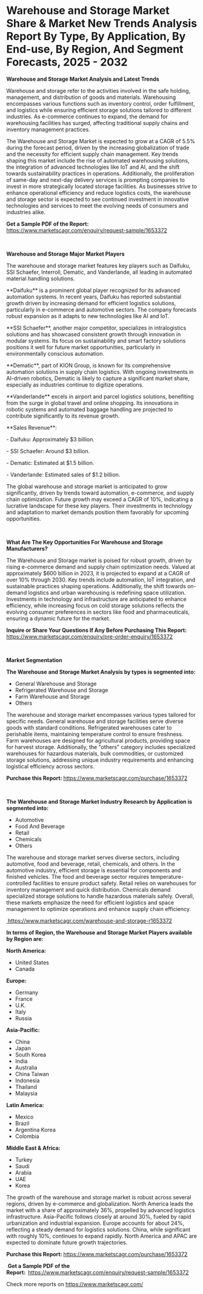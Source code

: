 <p><h1>Warehouse and Storage Market Share & Market New Trends Analysis Report By Type, By Application, By End-use, By Region, And Segment Forecasts, 2025 - 2032</h1></p><p><strong>Warehouse and Storage Market Analysis and Latest Trends</strong></p>
<p><p>Warehouse and storage refer to the activities involved in the safe holding, management, and distribution of goods and materials. Warehousing encompasses various functions such as inventory control, order fulfillment, and logistics while ensuring efficient storage solutions tailored to different industries. As e-commerce continues to expand, the demand for warehousing facilities has surged, affecting traditional supply chains and inventory management practices.</p><p>The Warehouse and Storage Market is expected to grow at a CAGR of 5.5% during the forecast period, driven by the increasing globalization of trade and the necessity for efficient supply chain management. Key trends shaping this market include the rise of automated warehousing solutions, the integration of advanced technologies like IoT and AI, and the shift towards sustainability practices in operations. Additionally, the proliferation of same-day and next-day delivery services is prompting companies to invest in more strategically located storage facilities. As businesses strive to enhance operational efficiency and reduce logistics costs, the warehouse and storage sector is expected to see continued investment in innovative technologies and services to meet the evolving needs of consumers and industries alike.</p></p>
<p><strong>Get a Sample PDF of the Report:&nbsp;</strong> <a href="https://www.marketscagr.com/enquiry/request-sample/1653372?utm_campaign=2138&utm_medium=2&utm_source=Github&utm_content=ia&utm_term=05032025&utm_id=warehouse-and-storage">https://www.marketscagr.com/enquiry/request-sample/1653372</a></p>
<p>&nbsp;</p>
<p><strong>Warehouse and Storage Major Market Players</strong></p>
<p><p>The warehouse and storage market features key players such as Daifuku, SSI Schaefer, Interroll, Dematic, and Vanderlande, all leading in automated material handling solutions. </p><p>**Daifuku** is a prominent global player recognized for its advanced automation systems. In recent years, Daifuku has reported substantial growth driven by increasing demand for efficient logistics solutions, particularly in e-commerce and automotive sectors. The company forecasts robust expansion as it adapts to new technologies like AI and IoT.</p><p>**SSI Schaefer**, another major competitor, specializes in intralogistics solutions and has showcased consistent growth through innovation in modular systems. Its focus on sustainability and smart factory solutions positions it well for future market opportunities, particularly in environmentally conscious automation.</p><p>**Dematic**, part of KION Group, is known for its comprehensive automation solutions in supply chain logistics. With ongoing investments in AI-driven robotics, Dematic is likely to capture a significant market share, especially as industries continue to digitize operations.</p><p>**Vanderlande** excels in airport and parcel logistics solutions, benefiting from the surge in global travel and online shopping. Its innovations in robotic systems and automated baggage handling are projected to contribute significantly to its revenue growth.</p><p>**Sales Revenue**:</p><p>- Daifuku: Approximately $3 billion.</p><p>- SSI Schaefer: Around $3 billion.</p><p>- Dematic: Estimated at $1.5 billion.</p><p>- Vanderlande: Estimated sales of $1.2 billion.</p><p>The global warehouse and storage market is anticipated to grow significantly, driven by trends toward automation, e-commerce, and supply chain optimization. Future growth may exceed a CAGR of 10%, indicating a lucrative landscape for these key players. Their investments in technology and adaptation to market demands position them favorably for upcoming opportunities.</p></p>
<p>&nbsp;</p>
<p><strong>What Are The Key Opportunities For Warehouse and Storage Manufacturers?</strong></p>
<p><p>The Warehouse and Storage market is poised for robust growth, driven by rising e-commerce demand and supply chain optimization needs. Valued at approximately $600 billion in 2023, it is projected to expand at a CAGR of over 10% through 2030. Key trends include automation, IoT integration, and sustainable practices shaping operations. Additionally, the shift towards on-demand logistics and urban warehousing is redefining space utilization. Investments in technology and infrastructure are anticipated to enhance efficiency, while increasing focus on cold storage solutions reflects the evolving consumer preferences in sectors like food and pharmaceuticals, ensuring a dynamic future for the market.</p></p>
<p><strong>Inquire or Share Your Questions If Any Before Purchasing This Report:</strong> <a href="https://www.marketscagr.com/enquiry/pre-order-enquiry/1653372?utm_campaign=2138&utm_medium=2&utm_source=Github&utm_content=ia&utm_term=05032025&utm_id=warehouse-and-storage">https://www.marketscagr.com/enquiry/pre-order-enquiry/1653372</a></p>
<p>&nbsp;</p>
<p><strong>Market Segmentation</strong></p>
<p><strong>The Warehouse and Storage Market Analysis by types is segmented into:</strong></p>
<p><ul><li>General Warehouse and Storage</li><li>Refrigerated Warehouse and Storage</li><li>Farm Warehouse and Storage</li><li>Others</li></ul></p>
<p><p>The warehouse and storage market encompasses various types tailored for specific needs. General warehouse and storage facilities serve diverse goods with standard conditions. Refrigerated warehouses cater to perishable items, maintaining temperature control to ensure freshness. Farm warehouses are designed for agricultural products, providing space for harvest storage. Additionally, the "others" category includes specialized warehouses for hazardous materials, bulk commodities, or customized storage solutions, addressing unique industry requirements and enhancing logistical efficiency across sectors.</p></p>
<p><strong>Purchase this Report:&nbsp;</strong><a href="https://www.marketscagr.com/purchase/1653372?utm_campaign=2138&utm_medium=2&utm_source=Github&utm_content=ia&utm_term=05032025&utm_id=warehouse-and-storage">https://www.marketscagr.com/purchase/1653372</a></p>
<p>&nbsp;</p>
<p><strong>The Warehouse and Storage Market Industry Research by Application is segmented into:</strong></p>
<p><ul><li>Automotive</li><li>Food And Beverage</li><li>Retail</li><li>Chemicals</li><li>Others</li></ul></p>
<p><p>The warehouse and storage market serves diverse sectors, including automotive, food and beverage, retail, chemicals, and others. In the automotive industry, efficient storage is essential for components and finished vehicles. The food and beverage sector requires temperature-controlled facilities to ensure product safety. Retail relies on warehouses for inventory management and quick distribution. Chemicals demand specialized storage solutions to handle hazardous materials safely. Overall, these markets emphasize the need for efficient logistics and space management to optimize operations and enhance supply chain efficiency.</p></p>
<p><a href="https://www.marketscagr.com/warehouse-and-storage-r1653372?utm_campaign=2138&utm_medium=2&utm_source=Github&utm_content=ia&utm_term=05032025&utm_id=warehouse-and-storage">&nbsp;https://www.marketscagr.com/warehouse-and-storage-r1653372</a></p>
<p><strong>In terms of Region, the Warehouse and Storage Market Players available by Region are:</strong></p>
<p>
    <p> <strong> North America: </strong>
        <ul>
            <li>United States</li>
            <li>Canada</li>
        </ul>
        </p> 
    <p> <strong> Europe: </strong>
        <ul>
            <li>Germany</li>
            <li>France</li>
            <li>U.K.</li>
            <li>Italy</li>
            <li>Russia</li>
        </ul>
        </p> 
    <p> <strong> Asia-Pacific: </strong>
        <ul>
            <li>China</li>
            <li>Japan</li>
            <li>South Korea</li>
            <li>India</li>
            <li>Australia</li>
            <li>China Taiwan</li>
            <li>Indonesia</li>
            <li>Thailand</li>
            <li>Malaysia</li>
        </ul>
        </p> 
    <p> <strong> Latin America: </strong>
        <ul>
            <li>Mexico</li>
            <li>Brazil</li>
            <li>Argentina Korea</li>
            <li>Colombia</li>
        </ul>
        </p> 
    <p> <strong> Middle East & Africa: </strong>
        <ul>
            <li>Turkey</li>
            <li>Saudi</li>
            <li>Arabia</li>
            <li>UAE</li>
            <li>Korea</li>
        </ul>
    </p>
    </p>
<p><p>The growth of the warehouse and storage market is robust across several regions, driven by e-commerce and globalization. North America leads the market with a share of approximately 36%, propelled by advanced logistics infrastructure. Asia-Pacific follows closely at around 30%, fueled by rapid urbanization and industrial expansion. Europe accounts for about 24%, reflecting a steady demand for logistics solutions. China, while significant with roughly 10%, continues to expand rapidly. North America and APAC are expected to dominate future growth trajectories.</p></p>
<p><strong>Purchase this Report: </strong><a href="https://www.marketscagr.com/purchase/1653372?utm_campaign=2138&utm_medium=2&utm_source=Github&utm_content=ia&utm_term=05032025&utm_id=warehouse-and-storage">https://www.marketscagr.com/purchase/1653372</a></p>
<p>&nbsp;<strong>Get a Sample PDF of the Report:&nbsp;&nbsp;</strong><a href="https://www.marketscagr.com/enquiry/request-sample/1653372?utm_campaign=2138&utm_medium=2&utm_source=Github&utm_content=ia&utm_term=05032025&utm_id=warehouse-and-storage">https://www.marketscagr.com/enquiry/request-sample/1653372</a></p>
<p><strong></strong></p>
<p>Check more reports on <a href="https://www.marketscagr.com/?utm_campaign=2138&utm_medium=2&utm_source=Github&utm_content=ia&utm_term=05032025&utm_id=warehouse-and-storage">https://www.marketscagr.com/</a></p>